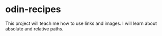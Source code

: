 # odin-recipes
This project will teach me how to use links and images. 
I will learn about absolute and relative paths.